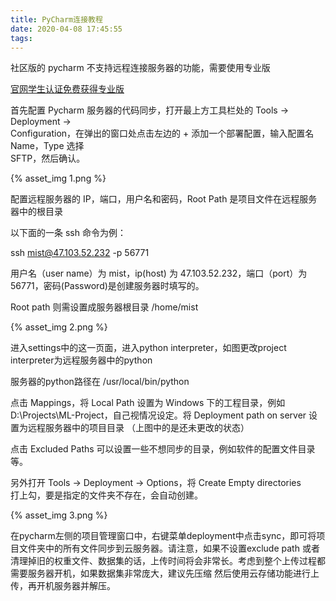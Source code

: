 ```yaml
---
title: PyCharm连接教程
date: 2020-04-08 17:45:55
tags:
---
```


社区版的 pycharm 不支持远程连接服务器的功能，需要使用专业版

[官网学生认证免费获得专业版](https://www.jetbrains.com/zh-cn/community/education/#students)

首先配置 Pycharm 服务器的代码同步，打开最上方工具栏处的 Tools -> Deployment ->  
Configuration，在弹出的窗口处点击左边的 + 添加一个部署配置，输入配置名 Name，Type 选择  
SFTP，然后确认。

{% asset_img 1.png %}

配置远程服务器的 IP，端口，用户名和密码，Root Path 是项目文件在远程服务器中的根目录

以下面的一条 ssh 命令为例：

ssh mist@47.103.52.232 -p 56771

用户名（user name）为 mist，ip(host) 为 47.103.52.232，端口（port）为 56771，密码(Password)是创建服务器时填写的。

Root path 则需设置成服务器根目录 /home/mist

{% asset_img 2.png %}

进入settings中的这一页面，进入python interpreter，如图更改project interpreter为远程服务器中的python

服务器的python路径在 /usr/local/bin/python

点击 Mappings，将 Local Path 设置为 Windows 下的工程目录，例如  
D:\Projects\ML-Project，自己视情况设定。将 Deployment path on server 设置为远程服务器中的项目目录
（上图中的是还未更改的状态）

点击 Excluded Paths 可以设置一些不想同步的目录，例如软件的配置文件目录等。

另外打开 Tools -> Deployment -> Options，将 Create Empty directories  
打上勾，要是指定的文件夹不存在，会自动创建。

{% asset_img 3.png %}

在pycharm左侧的项目管理窗口中，右键菜单deployment中点击sync，即可将项目文件夹中的所有文件同步到云服务器。请注意，如果不设置exclude path
或者清理掉旧的权重文件、数据集的话，上传时间将会非常长。考虑到整个上传过程都需要服务器开机，如果数据集非常庞大，建议先压缩
然后使用云存储功能进行上传，再开机服务器并解压。